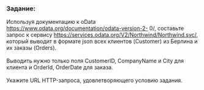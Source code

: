 <h3>Задание:</h3>

Используя документацию к oData https://www.odata.org/documentation/odata-version-2-
0/, составьте запрос к сервису https://services.odata.org/V2/Northwind/Northwind.svc/, который
выводит в формате json всех клиентов (Customer) из Берлина и их заказы (Orders). 
<br><br>Выводить нужно только поля CustomerID, CompanyName и City для клиента и OrderId, OrderDate для заказа.
<br><br>Укажите URL HTTP-запроса, удовлетворяющего условию задания.
